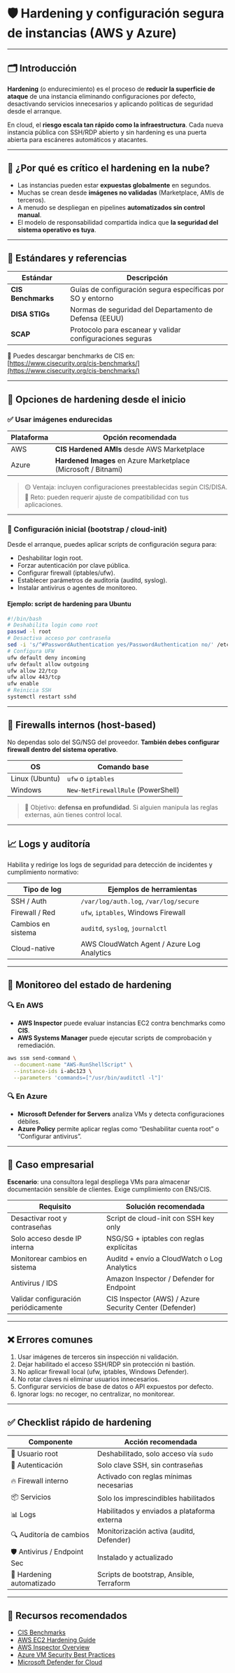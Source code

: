 # 🛡️ Hardening y configuración segura de instancias (AWS y Azure)

---

## 🗂️ Introducción

**Hardening** (o endurecimiento) es el proceso de **reducir la superficie de ataque** de una instancia eliminando configuraciones por defecto, desactivando servicios innecesarios y aplicando políticas de seguridad desde el arranque.

En cloud, el **riesgo escala tan rápido como la infraestructura**. Cada nueva instancia pública con SSH/RDP abierto y sin hardening es una puerta abierta para escáneres automáticos y atacantes.

---

## 🔐 ¿Por qué es crítico el hardening en la nube?

* Las instancias pueden estar **expuestas globalmente** en segundos.
* Muchas se crean desde **imágenes no validadas** (Marketplace, AMIs de terceros).
* A menudo se despliegan en pipelines **automatizados sin control manual**.
* El modelo de responsabilidad compartida indica que **la seguridad del sistema operativo es tuya**.

---

## 📏 Estándares y referencias

| Estándar           | Descripción                                                |
| ------------------ | ---------------------------------------------------------- |
| **CIS Benchmarks** | Guías de configuración segura específicas por SO y entorno |
| **DISA STIGs**     | Normas de seguridad del Departamento de Defensa (EEUU)     |
| **SCAP**           | Protocolo para escanear y validar configuraciones seguras  |

🔗 Puedes descargar benchmarks de CIS en: [https://www.cisecurity.org/cis-benchmarks/](https://www.cisecurity.org/cis-benchmarks/)

---

## 🧰 Opciones de hardening desde el inicio

### ✅ Usar imágenes endurecidas

| Plataforma | Opción recomendada                                             |
| ---------- | -------------------------------------------------------------- |
| AWS        | **CIS Hardened AMIs** desde AWS Marketplace                    |
| Azure      | **Hardened Images** en Azure Marketplace (Microsoft / Bitnami) |

> 🟡 Ventaja: incluyen configuraciones preestablecidas según CIS/DISA.
> 🔴 Reto: pueden requerir ajuste de compatibilidad con tus aplicaciones.

---

### 🧩 Configuración inicial (bootstrap / cloud-init)

Desde el arranque, puedes aplicar scripts de configuración segura para:

* Deshabilitar login root.
* Forzar autenticación por clave pública.
* Configurar firewall (iptables/ufw).
* Establecer parámetros de auditoría (auditd, syslog).
* Instalar antivirus o agentes de monitoreo.

#### Ejemplo: script de hardening para Ubuntu

```bash
#!/bin/bash
# Deshabilita login como root
passwd -l root
# Desactiva acceso por contraseña
sed -i 's/^#PasswordAuthentication yes/PasswordAuthentication no/' /etc/ssh/sshd_config
# Configura UFW
ufw default deny incoming
ufw default allow outgoing
ufw allow 22/tcp
ufw allow 443/tcp
ufw enable
# Reinicia SSH
systemctl restart sshd
```

---

## 🧱 Firewalls internos (host-based)

No dependas solo del SG/NSG del proveedor. **También debes configurar firewall dentro del sistema operativo**.

| OS             | Comando base                       |
| -------------- | ---------------------------------- |
| Linux (Ubuntu) | `ufw` o `iptables`                 |
| Windows        | `New-NetFirewallRule` (PowerShell) |

> 🎯 Objetivo: **defensa en profundidad**. Si alguien manipula las reglas externas, aún tienes control local.

---

## 📈 Logs y auditoría

Habilita y redirige los logs de seguridad para detección de incidentes y cumplimiento normativo:

| Tipo de log        | Ejemplos de herramientas                   |
| ------------------ | ------------------------------------------ |
| SSH / Auth         | `/var/log/auth.log`, `/var/log/secure`     |
| Firewall / Red     | `ufw`, `iptables`, Windows Firewall        |
| Cambios en sistema | `auditd`, `syslog`, `journalctl`           |
| Cloud-native       | AWS CloudWatch Agent / Azure Log Analytics |

---

## 🧪 Monitoreo del estado de hardening

### 🔍 En AWS

* **AWS Inspector** puede evaluar instancias EC2 contra benchmarks como **CIS**.
* **AWS Systems Manager** puede ejecutar scripts de comprobación y remediación.

```bash
aws ssm send-command \
  --document-name "AWS-RunShellScript" \
  --instance-ids i-abc123 \
  --parameters 'commands=["/usr/bin/auditctl -l"]'
```

### 🔍 En Azure

* **Microsoft Defender for Servers** analiza VMs y detecta configuraciones débiles.
* **Azure Policy** permite aplicar reglas como “Deshabilitar cuenta root” o “Configurar antivirus”.

---

## 🏢 Caso empresarial

**Escenario**: una consultora legal despliega VMs para almacenar documentación sensible de clientes. Exige cumplimiento con ENS/CIS.

| Requisito                            | Solución recomendada                                   |
| ------------------------------------ | ------------------------------------------------------ |
| Desactivar root y contraseñas        | Script de cloud-init con SSH key only                  |
| Solo acceso desde IP interna         | NSG/SG + iptables con reglas explícitas                |
| Monitorear cambios en sistema        | Auditd + envío a CloudWatch o Log Analytics            |
| Antivirus / IDS                      | Amazon Inspector / Defender for Endpoint               |
| Validar configuración periódicamente | CIS Inspector (AWS) / Azure Security Center (Defender) |

---

## ❌ Errores comunes

1. Usar imágenes de terceros sin inspección ni validación.
2. Dejar habilitado el acceso SSH/RDP sin protección ni bastión.
3. No aplicar firewall local (ufw, iptables, Windows Defender).
4. No rotar claves ni eliminar usuarios innecesarios.
5. Configurar servicios de base de datos o API expuestos por defecto.
6. Ignorar logs: no recoger, no centralizar, no monitorear.

---

## ✅ Checklist rápido de hardening

| Componente                   | Acción recomendada                          |
| ---------------------------- | ------------------------------------------- |
| 🔐 Usuario root              | Deshabilitado, solo acceso vía `sudo`       |
| 🔑 Autenticación             | Solo clave SSH, sin contraseñas             |
| 🔥 Firewall interno          | Activado con reglas mínimas necesarias      |
| 📦 Servicios                 | Solo los imprescindibles habilitados        |
| 📊 Logs                      | Habilitados y enviados a plataforma externa |
| 🔍 Auditoría de cambios      | Monitorización activa (auditd, Defender)    |
| 🛡️ Antivirus / Endpoint Sec | Instalado y actualizado                     |
| 🧰 Hardening automatizado    | Scripts de bootstrap, Ansible, Terraform    |

---

## 🔗 Recursos recomendados

* [CIS Benchmarks](https://www.cisecurity.org/cis-benchmarks)
* [AWS EC2 Hardening Guide](https://docs.aws.amazon.com/AWSEC2/latest/UserGuide/security-best-practices.html)
* [AWS Inspector Overview](https://docs.aws.amazon.com/inspector/latest/user/inspector_introduction.html)
* [Azure VM Security Best Practices](https://learn.microsoft.com/en-us/azure/virtual-machines/security-overview)
* [Microsoft Defender for Cloud](https://learn.microsoft.com/en-us/azure/defender-for-cloud/defender-for-cloud-introduction)